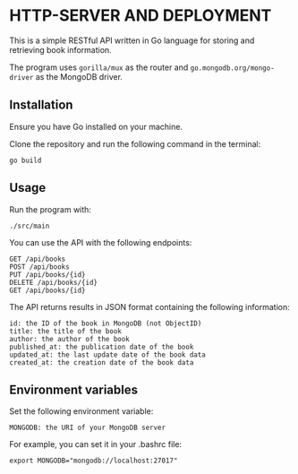 # HTTP-SERVER AND DEPLOYMENT
This is a simple RESTful API written in Go language for storing and retrieving book information.

The program uses `gorilla/mux` as the router and `go.mongodb.org/mongo-driver` as the MongoDB driver.

## Installation
Ensure you have Go installed on your machine.

Clone the repository and run the following command in the terminal:

    go build

## Usage
Run the program with:

    ./src/main

You can use the API with the following endpoints:

    GET /api/books
    POST /api/books
    PUT /api/books/{id}
    DELETE /api/books/{id}
    GET /api/books/{id}

The API returns results in JSON format containing the following information:

    id: the ID of the book in MongoDB (not ObjectID)
    title: the title of the book
    author: the author of the book
    published_at: the publication date of the book
    updated_at: the last update date of the book data
    created_at: the creation date of the book data

## Environment variables
Set the following environment variable:

    MONGODB: the URI of your MongoDB server

For example, you can set it in your .bashrc file:

    export MONGODB="mongodb://localhost:27017"
